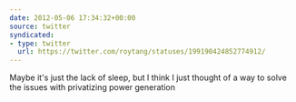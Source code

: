 ```yaml
---
date: 2012-05-06 17:34:32+00:00
source: twitter
syndicated:
- type: twitter
  url: https://twitter.com/roytang/statuses/199190424852774912/
---
```


Maybe it's just the lack of sleep, but I think I just thought of a way to solve the issues with privatizing power generation